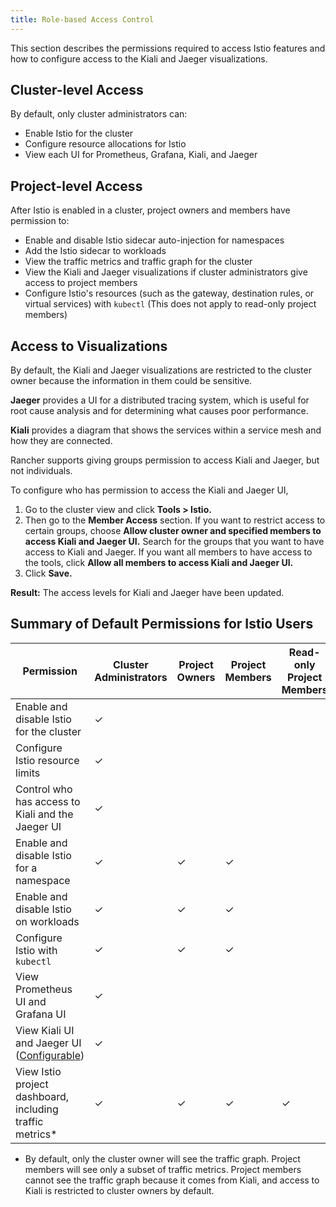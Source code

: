 ```yaml
---
title: Role-based Access Control
---
```


<head>
  <link rel="canonical" href="https://ranchermanager.docs.rancher.com/integrations-in-rancher/istio/rbac-for-istio"/>
</head>

This section describes the permissions required to access Istio features and how to configure access to the Kiali and Jaeger visualizations.

## Cluster-level Access

By default, only cluster administrators can:

- Enable Istio for the cluster
- Configure resource allocations for Istio
- View each UI for Prometheus, Grafana, Kiali, and Jaeger

## Project-level Access

After Istio is enabled in a cluster, project owners and members have permission to:

- Enable and disable Istio sidecar auto-injection for namespaces
- Add the Istio sidecar to workloads
- View the traffic metrics and traffic graph for the cluster
- View the Kiali and Jaeger visualizations if cluster administrators give access to project members
- Configure Istio's resources (such as the gateway, destination rules, or virtual services) with `kubectl` (This does not apply to read-only project members)

## Access to Visualizations

By default,  the Kiali and Jaeger visualizations are restricted to the cluster owner because the information in them could be sensitive.

**Jaeger** provides a UI for a distributed tracing system, which is useful for root cause analysis and for determining what causes poor performance.

**Kiali** provides a diagram that shows the services within a service mesh and how they are connected.

Rancher supports giving groups permission to access Kiali and Jaeger, but not individuals.

To configure who has permission to access the Kiali and Jaeger UI,

1. Go to the cluster view and click **Tools > Istio.**
1. Then go to the **Member Access** section. If you want to restrict access to certain groups, choose **Allow cluster owner and specified members to access Kiali and Jaeger UI.** Search for the groups that you want to have access to Kiali and Jaeger. If you want all members to have access to the tools, click **Allow all members to access Kiali and Jaeger UI.**
1. Click **Save.**

**Result:** The access levels for Kiali and Jaeger have been updated.

## Summary of Default Permissions for Istio Users

| Permission                         | Cluster Administrators | Project Owners | Project Members | Read-only Project Members |
|------------------------------------------|----------------|----------------|-----------------|---------------------------|
| Enable and disable Istio for the cluster | ✓              |                |                 |                           |
| Configure Istio resource limits          | ✓              |                |                 |                           |
| Control who has access to Kiali and the Jaeger UI | ✓     |                |                 |                           |
| Enable and disable Istio for a namespace | ✓              | ✓              | ✓              |                           |
| Enable and disable Istio on workloads    | ✓              | ✓              | ✓              |                           |
| Configure Istio with `kubectl`           | ✓              | ✓              | ✓              |                          |
| View Prometheus UI and Grafana UI           | ✓              |               |               |                          |
| View Kiali UI and Jaeger UI ([Configurable](#access-to-visualizations)) | ✓              |                |                |                           |
| View Istio project dashboard, including traffic metrics* | ✓          | ✓              | ✓            | ✓        |

* By default, only the cluster owner will see the traffic graph. Project members will see only a subset of traffic metrics. Project members cannot see the traffic graph because it comes from Kiali, and access to Kiali is restricted to cluster owners by default.